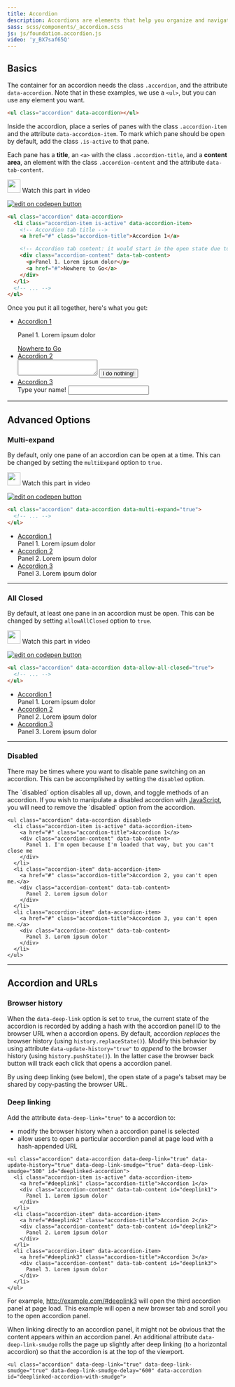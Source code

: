 ```yaml
---
title: Accordion
description: Accordions are elements that help you organize and navigate multiple documents in a single container. They can be used for switching between items in the container.
sass: scss/components/_accordion.scss
js: js/foundation.accordion.js
video: 'y_BX7saf65Q'
---
```


## Basics

The container for an accordion needs the class `.accordion`, and the attribute `data-accordion`. Note that in these examples, we use a `<ul>`, but you can use any element you want.

```html
<ul class="accordion" data-accordion></ul>
```

Inside the accordion, place a series of panes with the class `.accordion-item` and the attribute `data-accordion-item`. To mark which pane should be open by default, add the class `.is-active` to that pane.

Each pane has a **title**, an `<a>` with the class `.accordion-title`, and a **content area**, an element with the class `.accordion-content` and the attribute `data-tab-content`.

<p>
  <a class="" data-open-video="1:25"><img src="{{root}}assets/img/icons/watch-video-icon.svg" class="video-icon" height="30" width="30" alt=""> Watch this part in video</a>
</p>

<div class="docs-codepen-container">
  <a class="codepen-logo-link" href="https://codepen.io/IamManchanda/pen/WjzKqa?editors=1000" target="_blank"><img src="{{root}}assets/img/logos/edit-in-browser.svg" class="" height="" width="" alt="edit on codepen button"></a>
</div>

```html
<ul class="accordion" data-accordion>
  <li class="accordion-item is-active" data-accordion-item>
    <!-- Accordion tab title -->
    <a href="#" class="accordion-title">Accordion 1</a>

    <!-- Accordion tab content: it would start in the open state due to using the `is-active` state class. -->
    <div class="accordion-content" data-tab-content>
      <p>Panel 1. Lorem ipsum dolor</p>
      <a href="#">Nowhere to Go</a>
    </div>
  </li>
  <!-- ... -->
</ul>
```

Once you put it all together, here's what you get:

<ul class="accordion" data-accordion>
  <li class="accordion-item is-active" data-accordion-item>
    <a href="#" class="accordion-title">Accordion 1</a>
    <div class="accordion-content" data-tab-content >
      <p>Panel 1. Lorem ipsum dolor</p>
      <a href="#">Nowhere to Go</a>
    </div>
  </li>
  <li class="accordion-item" data-accordion-item>
    <a href="#" class="accordion-title">Accordion 2</a>
    <div class="accordion-content" data-tab-content>
      <textarea></textarea>
      <button class="button">I do nothing!</button>
    </div>
  </li>
  <li class="accordion-item" data-accordion-item>
    <a href="#" class="accordion-title">Accordion 3</a>
    <div class="accordion-content" data-tab-content>
      Type your name!
      <input type="text"></input>
    </div>
  </li>
</ul>

---

## Advanced Options

### Multi-expand

By default, only one pane of an accordion can be open at a time. This can be changed by setting the `multiExpand` option to `true`.

<p>
  <a class="" data-open-video="5:11"><img src="{{root}}assets/img/icons/watch-video-icon.svg" class="video-icon" height="30" width="30" alt=""> Watch this part in video</a>
</p>

<div class="docs-codepen-container">
  <a class="codepen-logo-link" href="https://codepen.io/IamManchanda/pen/ybEErg?editors=1000" target="_blank"><img src="{{root}}assets/img/logos/edit-in-browser.svg" class="" height="" width="" alt="edit on codepen button"></a>
</div>


```html
<ul class="accordion" data-accordion data-multi-expand="true">
  <!-- ... -->
</ul>
```

<ul class="accordion" data-accordion data-multi-expand='true'>
  <li class="accordion-item is-active" data-accordion-item>
    <a href="#" class="accordion-title">Accordion 1</a>
    <div class="accordion-content" data-tab-content >
      Panel 1. Lorem ipsum dolor
    </div>
  </li>
  <li class="accordion-item" data-accordion-item>
    <a href="#" class="accordion-title">Accordion 2</a>
    <div class="accordion-content" data-tab-content>
      Panel 2. Lorem ipsum dolor
    </div>
  </li>
  <li class="accordion-item" data-accordion-item>
    <a href="#" class="accordion-title">Accordion 3</a>
    <div class="accordion-content" data-tab-content>
      Panel 3. Lorem ipsum dolor
    </div>
  </li>
</ul>

---

### All Closed

By default, at least one pane in an accordion must be open. This can be changed by setting `allowAllClosed` option to `true`.

<p>
  <a class="" data-open-video="6:09"><img src="{{root}}assets/img/icons/watch-video-icon.svg" class="video-icon" height="30" width="30" alt=""> Watch this part in video</a>
</p>

<div class="docs-codepen-container">
  <a class="codepen-logo-link" href="https://codepen.io/IamManchanda/pen/zwaaVp?editors=1000" target="_blank"><img src="{{root}}assets/img/logos/edit-in-browser.svg" class="" height="" width="" alt="edit on codepen button"></a>
</div>

```html
<ul class="accordion" data-accordion data-allow-all-closed="true">
  <!-- ... -->
</ul>
```

<ul class="accordion" data-accordion data-allow-all-closed='true'>
  <li class="accordion-item is-active" data-accordion-item>
    <a href="#" class="accordion-title">Accordion 1</a>
    <div class="accordion-content" data-tab-content >
      Panel 1. Lorem ipsum dolor
    </div>
  </li>
  <li class="accordion-item" data-accordion-item>
    <a href="#" class="accordion-title">Accordion 2</a>
    <div class="accordion-content" data-tab-content>
      Panel 2. Lorem ipsum dolor
    </div>
  </li>
  <li class="accordion-item" data-accordion-item>
    <a href="#" class="accordion-title">Accordion 3</a>
    <div class="accordion-content" data-tab-content>
      Panel 3. Lorem ipsum dolor
    </div>
  </li>
</ul>

---

### Disabled

There may be times where you want to disable pane switching on an accordion. This can be accomplished by setting the `disabled` option.

<div class="warning callout">
  <p>The `disabled` option disables all up, down, and toggle methods of an accordion.  If you wish to manipulate a disabled accordion with <a href='#javascript-reference'>JavaScript</a>, you will need to remove the `disabled` option from the accordion.</p>
</div>

```html_example
<ul class="accordion" data-accordion disabled>
  <li class="accordion-item is-active" data-accordion-item>
    <a href="#" class="accordion-title">Accordion 1</a>
    <div class="accordion-content" data-tab-content>
      Panel 1. I'm open because I'm loaded that way, but you can't close me
    </div>
  </li>
  <li class="accordion-item" data-accordion-item>
    <a href="#" class="accordion-title">Accordion 2, you can't open me.</a>
    <div class="accordion-content" data-tab-content>
      Panel 2. Lorem ipsum dolor
    </div>
  </li>
  <li class="accordion-item" data-accordion-item>
    <a href="#" class="accordion-title">Accordion 3, you can't open me.</a>
    <div class="accordion-content" data-tab-content>
      Panel 3. Lorem ipsum dolor
    </div>
  </li>
</ul>
```
---

## Accordion and URLs

### Browser history

When the `data-deep-link` option is set to `true`, the current state of the accordion is recorded by adding a hash with the accordion panel ID to the browser URL when a accordion opens. By default, accordion *replaces* the browser history (using `history.replaceState()`). Modify this behavior by using attribute `data-update-history="true"` to *append* to the browser history (using `history.pushState()`). In the latter case the browser back button will track each click that opens a accordion panel.

By using deep linking (see below), the open state of a page's tabset may be shared by copy-pasting the browser URL.

### Deep linking

Add the attribute `data-deep-link="true"` to a accordion to:
- modify the browser history when a accordion panel is selected
- allow users to open a particular accordion panel at page load with a hash-appended URL

```html_example
<ul class="accordion" data-accordion data-deep-link="true" data-update-history="true" data-deep-link-smudge="true" data-deep-link-smudge="500" id="deeplinked-accordion">
  <li class="accordion-item is-active" data-accordion-item>
    <a href="#deeplink1" class="accordion-title">Accordion 1</a>
    <div class="accordion-content" data-tab-content id="deeplink1">
      Panel 1. Lorem ipsum dolor
    </div>
  </li>
  <li class="accordion-item" data-accordion-item>
    <a href="#deeplink2" class="accordion-title">Accordion 2</a>
    <div class="accordion-content" data-tab-content id="deeplink2">
      Panel 2. Lorem ipsum dolor
    </div>
  </li>
  <li class="accordion-item" data-accordion-item>
    <a href="#deeplink3" class="accordion-title">Accordion 3</a>
    <div class="accordion-content" data-tab-content id="deeplink3">
      Panel 3. Lorem ipsum dolor
    </div>
  </li>
</ul>
```
For example, <a target="_blank" href="#deeplink3">http://example.com/#deeplink3</a> will open the third accordion panel at page load. This example will open a new browser tab and scroll you to the open accordion panel.

When linking directly to an accordion panel, it might not be obvious that the content appears within an accordion panel. An additional attribute `data-deep-link-smudge` rolls the page up slightly after deep linking (to a horizontal accordion) so that the accordion is at the top of the viewport.

```html_example
<ul class="accordion" data-deep-link="true" data-deep-link-smudge="true" data-deep-link-smudge-delay="600" data-accordion id="deeplinked-accordion-with-smudge">
```

